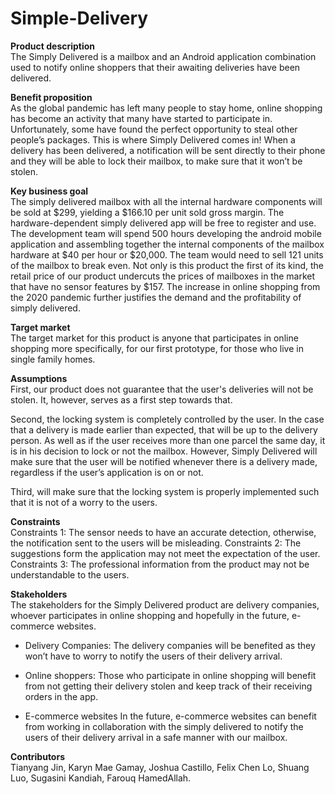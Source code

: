 # Simple-Delivery

**Product description**<br>
The Simply Delivered is a mailbox and an Android application combination used to notify online shoppers
that their awaiting deliveries have been delivered.

**Benefit proposition**<br>
As the global pandemic has left many people to stay home, online shopping has become an
activity that many have started to participate in. Unfortunately, some have found the perfect
opportunity to steal other people’s packages. This is where Simply Delivered comes in! When a
delivery has been delivered, a notification will be sent directly to their phone and they will be
able to lock their mailbox, to make sure that it won’t be stolen.

**Key business goal**<br>
The simply delivered mailbox with all the internal hardware components will be sold at $299,
yielding a $166.10 per unit sold gross margin. The hardware-dependent simply delivered app
will be free to register and use. The development team will spend 500 hours developing the
android mobile application and assembling together the internal components of the mailbox
hardware at $40 per hour or $20,000. The team would need to sell 121 units of the mailbox to
break even. Not only is this product the first of its kind, the retail price of our product undercuts
the prices of mailboxes in the market that have no sensor features by $157. The increase in
online shopping from the 2020 pandemic further justifies the demand and the profitability of
simply delivered.

**Target market**<br>
The target market for this product is anyone that participates in online shopping more
specifically, for our first prototype, for those who live in single family homes.

**Assumptions**<br>
First, our product does not guarantee that the user's deliveries will not be stolen. It, however,
serves as a first step towards that.

Second, the locking system is completely controlled by the user. In the case that a delivery is
made earlier than expected, that will be up to the delivery person. As well as if the user receives
more than one parcel the same day, it is in his decision to lock or not the mailbox. However,
Simply Delivered will make sure that the user will be notified whenever there is a delivery made,
regardless if the user’s application is on or not.

Third, will make sure that the locking system is properly implemented such that it is not of a
worry to the users.

**Constraints**<br>
Constraints 1: The sensor needs to have an accurate detection, otherwise, the notification sent
to the users will be misleading.
Constraints 2: The suggestions form the application may not meet the expectation of the user.
Constraints 3: The professional information from the product may not be understandable to the
users.

**Stakeholders**<br>
The stakeholders for the Simply Delivered product are delivery companies, whoever participates
in online shopping and hopefully in the future, e-commerce websites.

- Delivery Companies:
The delivery companies will be benefited as they won’t have to worry to notify the users
of their delivery arrival.

- Online shoppers:
Those who participate in online shopping will benefit from not getting their delivery stolen
and keep track of their receiving orders in the app.

- E-commerce websites
In the future, e-commerce websites can benefit from working in collaboration with the simply
delivered to notify the users of their delivery arrival in a safe manner with our mailbox.

**Contributors**<br>
Tianyang Jin,
Karyn Mae Gamay,
Joshua Castillo, 
Felix Chen Lo, 
Shuang Luo,
Sugasini Kandiah, 
Farouq HamedAllah. 
